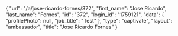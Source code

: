 {
    "url": "\/a\/jose-ricardo-fornes\/372",
    "first_name": "Jose Ricardo",
    "last_name": "Fornes",
    "id": "372",
    "login_id": "1759121",
    "data": {
        "profilePhoto": null,
        "job_title": "Test"
    },
    "type": "captivate",
    "layout": "ambassador",
    "title": "Jose Ricardo Fornes"
}